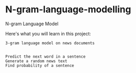 # N-gram-language-modelling
N-gram Language Model

Here's what you will learn in this project:

    3-gram language model on news documents
    
    
    Predict the next word in a sentence
    Generate a random news text
    Find probability of a sentence

